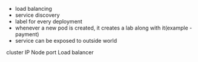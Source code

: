- load balancing
- service discovery
- label for every deployment
- whenever a new pod is created, it creates a lab along with it(example - payment)
- service can be exposed to outside world

cluster IP
Node port
Load balancer

